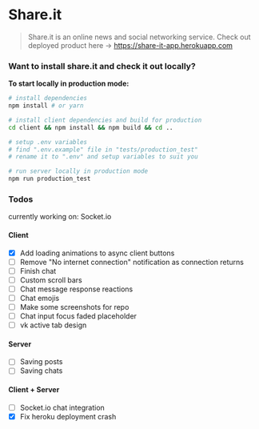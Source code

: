 # Share.it
> Share.it is an online news and social networking service.
> Check out deployed product here -> https://share-it-app.herokuapp.com

### Want to install share.it and check it out locally?  
**To start locally in production mode:**

``` bash
# install dependencies
npm install # or yarn

# install client dependencies and build for production
cd client && npm install && npm build && cd ..

# setup .env variables
# find ".env.example" file in "tests/production_test"
# rename it to ".env" and setup variables to suit you

# run server locally in production mode
npm run production_test
```

### Todos
currently working on: Socket.io

#### Client
- [x] Add loading animations to async client buttons
- [ ] Remove "No internet connection" notification as connection returns
- [ ] Finish chat
- [ ] Custom scroll bars
- [ ] Chat message response reactions
- [ ] Chat emojis
- [ ] Make some screenshots for repo
- [ ] Chat input focus faded placeholder
- [ ] vk active tab design
#### Server
- [ ] Saving posts
- [ ] Saving chats
#### Client + Server
- [ ] Socket.io chat integration
- [x] Fix heroku deployment crash
